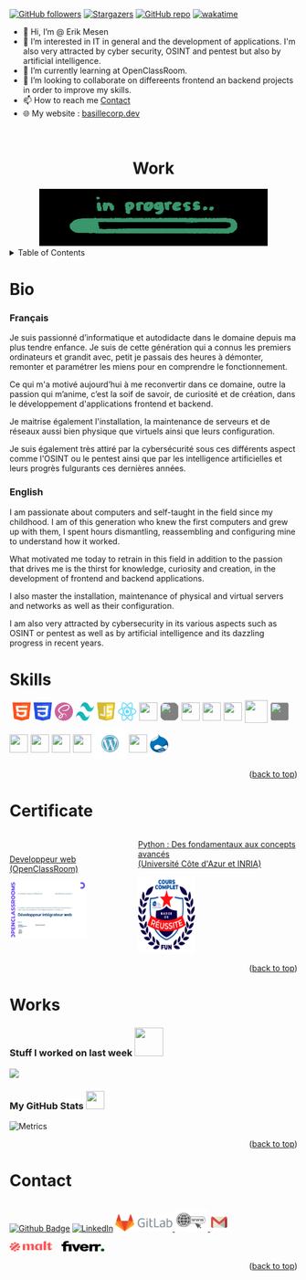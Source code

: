 <a name="readme-top"></a>
<!---
Erik-42/Erik-42 is a ✨ special ✨ repository because its `README.md` (this file) appears on your GitHub profile.
You can click the Preview link to take a look at your changes.
--->

[![GitHub followers][GitHub followers-shield]][GitHub followers-url]
[![Stargazers][stars-shield]][stars-url]
[![GitHub repo][GitHub repo-shield]][GitHub repo-url]
[![wakatime][wakatime-shield]][wakatime-url]
<!-- [![Contributors][contributors-shield]][contributors-url] -->
<!-- [![Forks][forks-shield]][forks-url] -->
<!-- [![Issues][issues-shield]][issues-url] -->
<!-- [![MIT License][license-shield]][license-url] -->
<!-- [![GitHub repo file count (file type)][GitHub repo file count (file type)-shield]][GitHub repo file count (file type)-url] -->
<!-- [![GitHub repo size][GitHub repo size-shield]][GitHub repo size-url] -->
<!-- [![GitHub all releases][GitHub all releases-shield]][GitHub all releases-url] -->

- 👋 Hi, I’m @ Erik Mesen
- 👀 I’m interested in IT in general and the development of applications.
      I'm also very attracted by cyber security, OSINT and pentest but also by artificial intelligence.
- 🌱 I’m currently learning at OpenClassRoom.
- 💞️ I’m looking to collaborate on differeents frontend an backend projects in order to improve my skills.
- 📫 How to reach me  <a href="#contact">Contact</a>
- 🌐 My website : [basillecorp.dev](https://basillecorp.dev/) 
  
<!-- PROJECT LOGO -->
<br />
<div align="center">
  <h1>Work</h1>
  <a href="https://github.com/Erik-42">
    <img src="./images/divers/giphy.gif" alt="Work In Progress" width="400" height="100">
  </a>
</div>


<!-- TABLE OF CONTENTS -->
<details>
  <summary>Table of Contents</summary>
  <ol>
    <li><a href="#bio">Bio</a>
      <ul>
        <li><a href="#français">Français</a></li> 
        <li><a href="#english">English</a></li>
      </ul>
    </li>
    <li><a href="#skills">Skills</a></li>
    <li><a href="#certificate">Certificate</a></li>
    <li><a href="#works">Works</a></li>
    <li><a href="#contact">Contact</a></li>
  </ol>
</details>


# Bio

### Français
Je suis passionné d’informatique et autodidacte dans le domaine depuis ma plus tendre enfance. Je suis de cette génération qui a connus les premiers ordinateurs et grandit avec, petit je passais des heures à démonter, remonter et paramétrer les miens pour en comprendre le fonctionnement.

Ce qui m'a motivé aujourd’hui à me reconvertir dans ce domaine, outre la passion qui m’anime, c’est la soif de savoir, de curiosité et de création, dans le développement d'applications frontend et backend.

Je maitrise également l'installation, la maintenance de serveurs et de réseaux aussi bien physique que virtuels ainsi que leurs configuration.

Je suis également très attiré par la cybersécurité sous ces différents aspect comme l'OSINT ou le pentest ainsi que par les intelligence artificielles et leurs progrès fulgurants ces dernières années.

### English
I am passionate about computers and self-taught in the field since my childhood. I am of this generation who knew the first computers and grew up with them, I spent hours dismantling, reassembling and configuring mine to understand how it worked.

What motivated me today to retrain in this field in addition to the passion that drives me is the thirst for knowledge, curiosity and creation, in the development of frontend and backend applications.

I also master the installation, maintenance of physical and virtual servers and networks as well as their configuration.

I am also very attracted by cybersecurity in its various aspects such as OSINT or pentest as well as by artificial intelligence and its dazzling progress in recent years.


# Skills

<!--<img src = "https://raw.githubusercontent.com/rahulbanerjee26/githubProfileReadmeGenerator/main/gifs/code.gif" width = 32px height=32px>-->
<div style="display:flex;align-items:center;flex-wrap:wrap;gap:5px">

<p> </p>
<a href= https://github.com/https://github.com/Erik-42?tab=repositories&q=&type=&language=html&sort= > <img width ='32px' height='32px' src ='./images/logos/html-1280x720.svg'> </a>
<a href= https://github.com/https://github.com/Erik-42?tab=repositories&q=&type=&language=css&sort= > <img width ='32px' height='32px' src ='./images/logos/css3-1280x720.svg'> </a>
<a href= https://github.com/Erik-42?tab=repositories&q=&type=&language=sass&sort= > <img width ='32px' height='32px' src ='./images/logos/Scss-1280x720.svg'> </a>
<a href= https://github.com/Erik-42?tab=repositories&q=&type=&language=tailwind&sort= > <img width ='32px' height='32px' src ='./images/logos/tailwindcss-1280x720.svg'> </a>
<a href= https://github.com/https://github.com/Erik-42?tab=repositories&q=&type=&language=javascript&sort= > <img width ='32px' height='32px' src ='./images/logos/javascript-1280x720.svg'> </a>
<a href= https://github.com/https://github.com/Erik-42?tab=repositories&q=&type=&language=reactjs&sort= > <img width ='32px' height='32px' src ='./images/logos/React-1280x720.svg'> </a>
<a href= https://github.com/https://github.com/Erik-42?tab=repositories&q=&type=&language=nodejs&sort= > <img width ='32px' height='32px' src ='https://raw.githubusercontent.com/rahulbanerjee26/githubAboutMeGenerator/main/icons/nodejs.svg'> </a>
<a href= https://github.com/https://github.com/Erik-42?tab=repositories&q=&type=&language=express&sort= > <img width ='32px' height='32px' src ='https://raw.githubusercontent.com/rahulbanerjee26/githubAboutMeGenerator/main/icons/express.svg' style="background-color:grey; border-radius:10px"> </a>
<a href= https://github.com/https://github.com/Erik-42?tab=repositories&q=&type=&language=mongodb&sort= > <img width ='32px' height='32px' src ='https://raw.githubusercontent.com/rahulbanerjee26/githubAboutMeGenerator/main/icons/mongodb.svg'> </a>
<a href= https://github.com/https://github.com/Erik-42?tab=repositories&q=&type=&language=nginx&sort= > <img width ='32px' height='32px' src ='https://raw.githubusercontent.com/rahulbanerjee26/githubAboutMeGenerator/main/icons/nginx.svg'> </a>
<a href= https://github.com/https://github.com/Erik-42?tab=repositories&q=&type=&language=apache&sort= > <img width ='32px' height='32px' src ='./images/logos/apache-logo-1280x720.png'> </a>
<a href= https://github.com/https://github.com/Erik-42?tab=repositories&q=&type=&language=php&sort= > <img width ='40px' height='40px' src ='images/logos/php-logo-1280x720.png'> </a>
<a href= https://github.com/https://github.com/Erik-42?tab=repositories&q=&type=&language=mysql&sort= > <img width ='32px' height='32px' src ='./images/logos/MySql-1280x720.png' style="background-color:grey;border-radius:5px " > </a>
<a href= https://github.com/https://github.com/Erik-42?tab=repositories&q=&type=&language=python&sort= > <img width ='32px' height='32px' src ='https://raw.githubusercontent.com/rahulbanerjee26/githubAboutMeGenerator/main/icons/python.svg'> </a>
<a href= https://github.com/https://github.com/Erik-42?tab=repositories&q=&type=&language=photoshop&sort= > <img width ='32px' height='32px' src ='https://raw.githubusercontent.com/rahulbanerjee26/githubAboutMeGenerator/main/icons/photoshop.svg'> </a>
<a href= https://github.com/https://github.com/Erik-42?tab=repositories&q=&type=&language=figma&sort= > <img width ='32px' height='32px' src ='https://raw.githubusercontent.com/rahulbanerjee26/githubAboutMeGenerator/main/icons/figma.svg'> </a>
<a href= https://github.com/https://github.com/Erik-42?tab=repositories&q=&type=&language=github&sort= > <img width ='32px' height='32px' src ='https://raw.githubusercontent.com/rahulbanerjee26/githubAboutMeGenerator/main/icons/github.svg'> </a>
<a href= https://github.com/https://github.com/Erik-42?tab=repositories&q=&type=&language=wordpress&sort= > <img width ='56px' height='56px' src ='./images/logos/wordpress-1280x720.svg'> </a>
<a href= https://github.com/https://github.com/Erik-42?tab=repositories&q=&type=&language=joomla&sort= > <img width ='32px' height='32px' src ='./images/logos/joomla-1280x720.png'> </a>
<a href= https://github.com/https://github.com/Erik-42?tab=repositories&q=&type=&language=drupal&sort= > <img width ='32px' height='32px' src ='./images/logos/druplicon-large.png'> </a>

<p></p>
</div>
<p align="right">(<a href="#readme-top">back to top</a>)</p>


# Certificate

<div style="display:flex; align-items:center; gap:25px">
<a href="#">
 <p>Developpeur web (OpenClassRoom)</p> 
    <img src="./images/certifs/Diplome Oc Erik anonyme dev web.png" alt="Diplome Developpeur web OpenClassRoom" width="135" height="100">   
  </a>
  
 <a href="https://openbadgepassport.com/app/badge/info/611598">
 <p>Python : Des fondamentaux aux concepts avancés<br>(Université Côte d'Azur et INRIA)</p> 
    <img src="./images/certifs/python-des-fondamentaux-aux-concepts-avanca-s-du-langage-universita-ca-te-d-azur-et-inria-badge-de-ra-ussite-de-la-formation.svg" alt="Python Badge" width="100" height="135">   
  </a>
</div>

<p align="right">(<a href="#readme-top">back to top</a>)</p>


# Works

<h3> Stuff I worked on last week  
<img src = "https://raw.githubusercontent.com/rahulbanerjee26/githubProfileReadmeGenerator/main/gifs/needABreak.gif" width = 50px height= 50px> 
</h3>

<a href="https://github.com/anuraghazra/github-readme-stats">
<img align="center" src="https://github-readme-stats.vercel.app/api/wakatime?username=@@Erik_42&compact=True"/>
</a>
<br>

<h3> My GitHub Stats 
<img src='https://raw.githubusercontent.com/rahulbanerjee26/githubProfileReadmeGenerator/main/gifs/github.gif' width='32px' height=32px> 
</h3>

![Metrics](https://metrics.lecoq.io/Erik-42?template=terminal&base.header=0&base.activity=0&base.repositories=0&base.metadata=0&languages=1&languages.limit=8&languages.colors=github&languages.threshold=0%25&config.timezone=America%2FToronto)

<p align="right">(<a href="#readme-top">back to top</a>)</p>


<!-- CONTACT -->
# Contact
<!--<img src='https://raw.githubusercontent.com/rahulbanerjee26/githubProfileReadmeGenerator/main/gifs/handShake.gif' width="50px" height=50px>-->


<!-- Profil Link: [https://github.com/Erik-42](https://github.com/Erik-42) -->
<div style="display:flex; align-items:center;justify-content:flex-start; gap:1rem">
      
  [![Github Badge][Github Badge-shield]][Github Badge-url]
[![LinkedIn][linkedin-shield]][linkedin-url]
<a href="https://gitlab.com/Erik-42">
    <img src="./images/logos/GitLab_logo.svg" alt="Fiverr" width="100" height="30">
  </a>
<a href="https://basillecorp.dev">
    <img src="./images/logos/siteweb.png" alt="Gmail
    " width="58" height="40">
  </a>
  <a href="mailto:mesen.erik@gmail.com">
    <img src="./images/logos/logo-gmail-1024.png" alt="Gmail
    " width="32" height="32">
  </a>
  </div>
  
<div style="display:flex; align-items:center;justify-content:flex-start; gap:1rem">

<div style="display:flex; align-items:center; gap:1rem">
<a href="https://www.malt.fr/profile/erikmesen">
    <img src="./images/logos/malt-logo-red.svg" alt="Malt" width="75" height="18">
  </a>
</div>
<div style="display:flex; align-items:center; gap:1rem">
<a href="https://fr.fiverr.com/erikmesen">
    <img src="./images/logos/fiverr-1280x720.svg" alt="Fiverr
    " width="75" height="18" style="background-color:grey">
  </a>
</div>
</div>

<p align="right">(<a href="#readme-top">back to top</a>)</p>

<!-- MARKDOWN LINKS & IMAGES -->
<!-- https://www.markdownguide.org/basic-syntax/#reference-style-links -->
[product-screenshot]: ./images/screenshot.png

[Python Badge-shield]: https://openbadgepassport.com/app/badge/info/611598/pic/embed
[Python Badge-url]: https://openbadgepassport.com/app/badge/info/611598
[wakatime-shield]: https://wakatime.com/badge/user/f84d00d8-fee3-4ca3-803d-3daa3c7053a5.svg
[wakatime-url]: https://wakatime.com/@f84d00d8-fee3-4ca3-803d-3daa3c7053a5
[Github Badge-shield]: https://img.shields.io/badge/Github-Erik--42-155?style=for-the-badge&logo=github
[Github Badge-url]: https://github.com/Erik-42
[GitHub repo-shield]: https://img.shields.io/badge/Repositories-34-blue
[GitHub repo-url]: https://github.com/Erik-42?tab=repositories
[GitHub repo file count (file type)-shield]: https://img.shields.io/github/directory-file-count/Erik-42/openclassrooms_projet_8
[GitHub repo file count (file type)-url]:  https://github.com/directory-file-count/Erik-42/openclassrooms_projet_8
[GitHub followers-shield]: https://img.shields.io/github/followers/Erik-42
[GitHub followers-url]: https://github.com/followers/Erik-42
[GitHub all releases-shield]: https://img.shields.io/github/downloads/Erik-42/openclassrooms_projet_8/total
[GitHub all releases-url]: https://github.com/Erik-42/openclassrooms_projet_8/releases
[GitHub repo size-shield]: https://img.shields.io/github/repo-size/Erik-42/openclassrooms_projet_8
[GitHub repo size-url]: https://github.com/Erik-42/openclassrooms_projet_8
[contributors-shield]: https://img.shields.io/github/contributors/Erik-42/openclassrooms_projet_8
[contributors-url]: https://github.com/Erik-42/openclassrooms_projet_8/graphs/contributors
[forks-shield]: https://img.shields.io/github/forks/Erik-42/openclassrooms_projet_8
[forks-url]: https://github.com/Erik-42/openclassrooms_projet_8/forks
[stars-shield]: https://img.shields.io/github/stars/Erik-42
[stars-url]: https://github.com/Erik-42?tab=stars
[issues-shield]: https://img.shields.io/github/issues-raw/Erik-42/openclassrooms_projet_8
[issues-url]: https://github.com/Erik-42/openclassrooms_projet_8/issues
[license-shield]: https://img.shields.io/github/license/Erik-42/openclassrooms_projet_8
[license-url]: https://github.com/Erik-42/openclassrooms_projet_7/blob/master/LICENSE.txt
[linkedin-shield]: https://img.shields.io/badge/-LinkedIn-black.svg?style=for-the-badge&logo=linkedin&colorB=555
[linkedin-url]: https://www.linkedin.com/in/erik-mesen/
[HTML-shield]: https://img.shields.io/badge/-LinkedIn-black.svg?style=for-the-badge&logo=linkedin&colorB=555
[HTML-url]: https://html.spec.whatwg.org/
[CSS-shield]: https://img.shields.io/badge/-LinkedIn-black.svg?style=for-the-badge&logo=linkedin&colorB=555
[CSS-url]: https://www.w3.org/TR/CSS/#css
[Tailwind-shield]: https://img.shields.io/badge/-LinkedIn-black.svg?style=for-the-badge&logo=linkedin&colorB=555
[Tailwind-url]: https://www.w3.org/TR/CSS/#css
[JavaScript-shield]: https://img.shields.io/badge/-LinkedIn-black.svg?style=for-the-badge&logo=linkedin&colorB=555
[JavaScript-url]: https://www.ecma-international.org/publications-and-standards/standards/ecma-262/
[Node-shield]: https://img.shields.io/badge/-LinkedIn-black.svg?style=for-the-badge&logo=linkedin&colorB=555
[Node-url]: https://nodejs.org/
[Express-shield]: https://img.shields.io/badge/-LinkedIn-black.svg?style=for-the-badge&logo=linkedin&colorB=555
[Express-url]: http://expressjs.com/
[MongoDB-shield]: https://img.shields.io/badge/-LinkedIn-black.svg?style=for-the-badge&logo=linkedin&colorB=555
[MongoDB-url]: https://www.mongodb.com/

